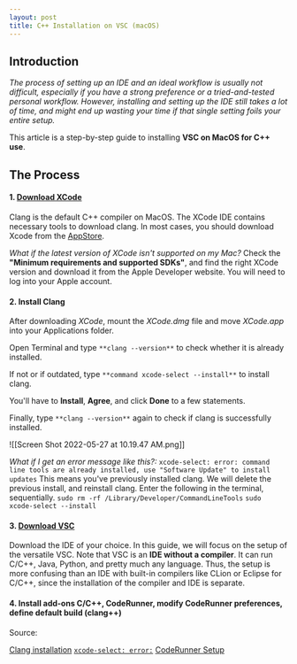 ```yaml
---
layout: post
title: C++ Installation on VSC (macOS)
---
```


## Introduction
*The process of setting up an IDE and an ideal workflow is usually not difficult, especially if you have a strong preference or a tried-and-tested personal workflow. However, installing and setting up the IDE still takes a lot of time, and might end up wasting your time if that single setting foils your entire setup.*

This article is a step-by-step guide to installing **VSC on MacOS for C++ use**.

## The Process
#### 1. [Download XCode](https://developer.apple.com/support/xcode/)
Clang is the default C++ compiler on MacOS. The XCode IDE contains necessary tools to download clang. In most cases, you should download Xcode from the [AppStore](https://apps.apple.com/us/app/xcode/id497799835?ls=1&mt=12).

*What if the latest version of XCode isn't supported on my Mac?*
Check the **"Minimum requirements and supported SDKs"**, and find the right XCode version and download it from the Apple Developer website. You will need to log into your Apple account.

#### 2. Install Clang
After downloading *XCode*, mount the *XCode.dmg* file and move *XCode.app* into your Applications folder.

Open Terminal and type `**clang --version**` to check whether it is already installed.

If not or if outdated, type `**command xcode-select --install**` to install clang.

You'll have to **Install**, **Agree**, and click **Done** to a few statements.

Finally, type `**clang --version**` again to check if clang is successfully installed.

![[Screen Shot 2022-05-27 at 10.19.47 AM.png]]

*What if I get an error message like this?:* `xcode-select: error: command line tools are already installed, use "Software Update" to install updates`
This means you've previously installed clang. We will delete the previous install, and reinstall clang. Enter the following in the terminal, sequentially.
`sudo rm -rf /Library/Developer/CommandLineTools`
`sudo xcode-select --install`

#### 3. [Download VSC](https://code.visualstudio.com/)
Download the IDE of your choice. In this guide, we will focus on the setup of the versatile VSC. Note that VSC is an **IDE without a compiler**. It can run C/C++, Java, Python, and pretty much any language. Thus, the setup is more confusing than an IDE with built-in compilers like CLion or Eclipse for C/C++, since the installation of the compiler and IDE is separate.



#### 4. Install add-ons C/C++, CodeRunner, modify CodeRunner preferences, define default build (clang++)


Source:

[Clang installation](https://www.ics.uci.edu/~pattis/common/handouts/macclion/clang.html)
[`xcode-select: error:`](https://investechnews.com/2021/06/15/mac-commandlinetools-setup-error/)
[CodeRunner Setup](https://wooono.tistory.com/299)
